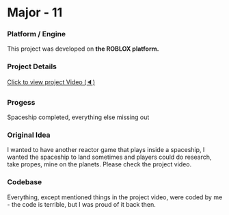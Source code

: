 # Major - 11

### Platform / Engine
This project was developed on **the ROBLOX platform.**

### Project Details
[Click to view project Video  (🔈)](https://hyper-tech.ch/!videos/SAE/11.mp4)

### Progess
Spaceship completed, everything else missing out

### Original Idea
I wanted to have another reactor game that plays inside a spaceship, I wanted the spaceship to land sometimes and players could do research, take propes, mine on the planets. Please check the project video.

### Codebase
Everything, except mentioned things in the project video, were coded by me - the code is terrible, but I was proud of it back then.
